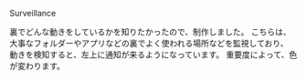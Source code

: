Surveillance

裏でどんな動きをしているかを知りたかったので、制作しました。
こちらは、大事なフォルダーやアプリなどの裏でよく使われる場所などを監視しており、
動きを検知すると、左上に通知が来るようになっています。
重要度によって、色が変わります。
